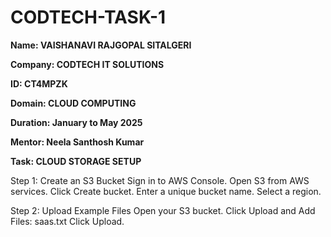 # CODTECH-TASK-1

**Name: VAISHANAVI RAJGOPAL SITALGERI**

**Company: CODTECH IT SOLUTIONS**

**ID: CT4MPZK**

**Domain: CLOUD COMPUTING**

**Duration: January to May 2025**

**Mentor: Neela Santhosh Kumar**

 
**Task: CLOUD STORAGE SETUP**

Step 1: Create an S3 Bucket
Sign in to AWS Console.
Open S3 from AWS services.
Click Create bucket.
Enter a unique bucket name.
Select a region.

Step 2: Upload Example Files
Open your S3 bucket.
Click Upload and Add Files:
  saas.txt
Click Upload.
